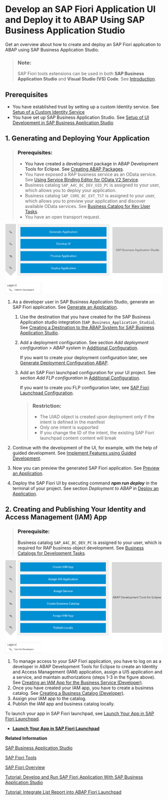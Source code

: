 <!-- loioeaaeba48e5e04949855f2763477cd557 -->

# Develop an SAP Fiori Application UI and Deploy it to ABAP Using SAP Business Application Studio 

Get an overview about how to create and deploy an SAP Fiori application to ABAP using SAP Business Application Studio.



> ### Note:  
> SAP Fiori tools extensions can be used in both **SAP Business Application Studio** and **Visual Studio \(VS\) Code**. See [Introduction](https://help.sap.com/viewer/454b7fb9aacd4e369e5be8f7e909d3ec/Latest/en-US/fd9e32d52c9e46e4ba77aba343656610.html).



<a name="loioeaaeba48e5e04949855f2763477cd557__section_mlb_hzb_z4b"/>

## Prerequisites

-   You have established trust by setting up a custom Identity service. See [Setup of a Custom Identity Service](https://help.sap.com/viewer/65de2977205c403bbc107264b8eccf4b/Cloud/en-US/550251abaf49432bbaa65147b65a1f39.html)
-   You have set up SAP Business Application Studio. See [Setup of UI Development in SAP Business Application Studio](https://help.sap.com/viewer/65de2977205c403bbc107264b8eccf4b/Cloud/en-US/37a896bfac604076ae825a1d37b0bd0a.html)




<a name="loioeaaeba48e5e04949855f2763477cd557__section_dvd_t3k_hmb"/>

## 1. Generating and Deploying Your Application

> ### Prerequisites:  
> -   You have created a development package in ABAP Development Tools for Eclipse. See [Creating ABAP Packages](https://help.sap.com/viewer/5371047f1273405bb46725a417f95433/Cloud/en-US/d33ab697df394140874519c8c066ea82.html).
> -   You have exposed a RAP business service as an OData service. See [Using Service Binding Editor for OData V2 Service](https://help.sap.com/viewer/923180ddb98240829d935862025004d6/Cloud/en-US/81dc788fbda74883bd775a4036fa4b67.html).
> -   Business catalog `SAP_A4C_BC_DEV_UID_PC` is assigned to your user, which allows you to deploy your application.
> -   Business catalog `SAP_CORE_BC_EXT_TST` is assigned to your user, which allows you to preview your application and discover available OData services. See [Business Catalog for Key User Tasks](../50-administration-and-ops/Business_Catalog_for_Key_User_Tasks_65b70bf.md).
> -   You have an open transport request.

![](images/BAS_1S4HC_Step_2_3311af7.png)

1.  As a developer user in SAP Business Application Studio, generate an SAP Fiori application. See [Generate an Application](https://help.sap.com/viewer/17d50220bcd848aa854c9c182d65b699/Latest/en-US/db44d45051794d778f1dd50def0fa267.html).
    1.  Use the destination that you have created for the SAP Business Application studio integration \(`SAP_Business_Application_Studio`\). See [Creating a Destination to the ABAP System for SAP Business Application Studio](../20-getting-started/Creating_a_Destination_to_the_ABAP_System_for_SAP_Business_Application_Studio_e597948.md).
    2.  Add a deployment configuration. See section *Add deployment configuration \> ABAP system* in [Additional Configuration](https://help.sap.com/viewer/17d50220bcd848aa854c9c182d65b699/Latest/en-US/9bea64e63b824261932d90037ce3c5ae.html).

        If you want to create your deployment configuration later, see [Generate Deployment Configuration ABAP](https://help.sap.com/viewer/17d50220bcd848aa854c9c182d65b699/Latest/en-US/c06b9cbb3f3641aabfe3a5d199e855a0.html).

    3.  Add an SAP Fiori launchpad configuration for your UI project. See section *Add FLP configuration* in [Additional Configuration](https://help.sap.com/viewer/17d50220bcd848aa854c9c182d65b699/Latest/en-US/9bea64e63b824261932d90037ce3c5ae.html).

        If you want to create you FLP configuration later, see [SAP Fiori Launchpad Configuration](https://help.sap.com/viewer/17d50220bcd848aa854c9c182d65b699/Latest/en-US/bc3cb890dbb84d51ae80394821ce4990.html).

        > ### Restriction:  
        > -   The UIAD object is created upon deployment only if the intent is defined in the manifest
        > -   Only one intent is supported
        > -   If you change the ID of the intent, the existing SAP Fiori launchpad content content will break

2.  Continue with the development of the UI, for example, with the help of guided development. See [Implement Features using Guided Development](https://help.sap.com/viewer/17d50220bcd848aa854c9c182d65b699/Latest/en-US/0c9e518ecf704b2f80a2bed0eaca60ae.html).
3.  Now you can preview the generated SAP Fiori application. See [Preview an Application](https://help.sap.com/viewer/17d50220bcd848aa854c9c182d65b699/Latest/en-US/b962685bdf9246f6bced1d1cc1d9ba1c.html).
4.  Deploy the SAP Fiori UI by executing command ***npm run deploy*** in the terminal of your project. See section *Deployment to ABAP* in [Deploy an Application](https://help.sap.com/viewer/17d50220bcd848aa854c9c182d65b699/Latest/en-US/607014e278d941fda4440f92f4a324a6.html).



<a name="loioeaaeba48e5e04949855f2763477cd557__section_ggf_mjk_hmb"/>

## 2. Creating and Publishing Your Identity and Access Management \(IAM\) App

> ### Prerequisite:  
> Business catalog `SAP_A4C_BC_DEV_PC` is assigned to your user, which is required for RAP business object development. See [Business Catalogs for Development Tasks](../50-administration-and-ops/Business_Catalogs_for_Development_Tasks_a9f4278.md).

![](images/Custom_UI_Using_BAS_Step_3_3aa2ba1.png) 

1.  To manage access to your SAP Fiori application, you have to log on as a developer in ABAP Development Tools for Eclipse to create an Identity and Access Management \(IAM\) application, assign a UI5 application and a service, and maintain authorizations \(steps 1-3 in the figure above\). See [Creating an IAM App for the Business Service \(Developer\)](https://help.sap.com/viewer/65de2977205c403bbc107264b8eccf4b/Cloud/en-US/2a2ddf967a704a878ee975f44630f71d.html).
2.  Once you have created your IAM app, you have to create a business catalog. See [Creating a Business Catalog \(Developer\)](https://help.sap.com/viewer/65de2977205c403bbc107264b8eccf4b/Cloud/en-US/42c6a55947fe4bc89bd63b0f50b54c8a.html).
3.  Assign your IAM app to the catalog.
4.  Publish the IAM app and business catalog locally.



To launch your app in SAP Fiori launchpad, see [Launch Your App in SAP Fiori Launchpad](Launch_Your_App_in_SAP_Fiori_Launchpad_ea41912.md).

-   **[Launch Your App in SAP Fiori Launchpad](Launch_Your_App_in_SAP_Fiori_Launchpad_ea41912.md "")**  


**Related Information**  


[SAP Business Application Studio](https://help.sap.com/viewer/product/SAP%20Business%20Application%20Studio/Cloud/en-US)

[SAP Fiori Tools](https://help.sap.com/viewer/product/SAP_FIORI_tools/Latest/en-US)

[SAP Fiori Overview](https://help.sap.com/viewer/product/SAP_FIORI_OVERVIEW/5_OVERVIEW/en-US?task=discover_task)

[Tutorial: Develop and Run SAP Fiori Application With SAP Business Application Studio](https://developers.sap.com/tutorials/abap-environment-deploy-cf-production.html)

[Tutorial: Integrate List Report into ABAP Fiori Launchpad](https://developers.sap.com/tutorials/abap-environment-abap-flp.html)

